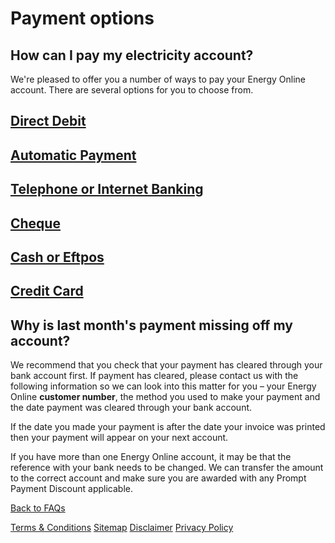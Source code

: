 # Payment options
## How can I pay my electricity account?
We're pleased to offer you a number of ways to pay your Energy Online account. There are several options for you to choose from.

## [Direct Debit](http://www.energyonline.co.nz/Default.aspx?tabid=124)

## [Automatic Payment](http://www.energyonline.co.nz/Default.aspx?tabid=125)

## [Telephone or Internet Banking](http://www.energyonline.co.nz/Default.aspx?tabid=126)

## [Cheque](http://www.energyonline.co.nz/Default.aspx?tabid=127)

## [Cash or Eftpos](http://www.energyonline.co.nz/Default.aspx?tabid=128)

## [Credit Card](http://www.energyonline.co.nz/Default.aspx?tabid=129)

## Why is last month's payment missing off my account?
We recommend that you check that your payment has cleared through your bank account first. If payment has cleared, please contact us with the following information so we can look into this matter for you – your Energy Online **customer number**, the method you used to make your payment and the date payment was cleared through your bank account.

If the date you made your payment is after the date your invoice was printed then your payment will appear on your next account.

If you have more than one Energy Online account, it may be that the reference with your bank needs to be changed. We can transfer the amount to the correct account and make sure you are awarded with any Prompt Payment Discount applicable.


[Back to FAQs](http://www.energyonline.co.nz/business/business_faqs)



[Terms & Conditions](http://www.energyonline.co.nz/terms)
[Sitemap](http://www.energyonline.co.nz/home/site_map)
[Disclaimer](http://www.energyonline.co.nz/home/site_map/disclaimer)
[Privacy Policy](http://www.energyonline.co.nz/home/site_map/privacy_policy)
